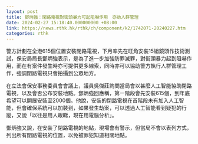 ```yaml
---
layout: post
title: 鄧炳強：閉路電視對街頭暴力可起阻嚇作用　亦助人群管理
date: 2024-02-27 15:18:40.000000000 +08:00
link: https://news.rthk.hk/rthk/ch/component/k2/1742071-20240227.htm
categories: rthk
---
```


警方計劃在全港615個位置安裝閉路電視，下月率先在旺角安裝15組鏡頭作技術測試，保安局局長鄧炳強表示，是為了進一步加強防罪滅罪，對街頭暴力起到阻嚇作用，而在有案件發生時亦可提供更多線索，同時亦可以協助警方執行人群管理工作，強調閉路電視只會拍攝到公眾地方。

在立法會保安事務委員會會議上，議員吳傑莊詢問當局會以甚麼人工智能協助閉路電視，以及會否公布安裝地點。鄧炳強回應稱，第一階段會先安裝615個，到年底希望可以開展安裝至2000個。他說，安裝的閉路電視在首階段未有加入人工智能，但會確保系統可以加裝到，如果發生劫案，可以透過人工智能看到疑犯的行蹤，又說「以往是用人眼睇，現在用電腦分析」。

鄧炳強又說，在安裝了閉路電視的地點，現場會有警示，但當局不會以表列方式，列出所有閉路電視的位置，以免被罪犯知道相關地點。
